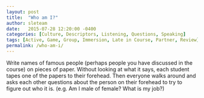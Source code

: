 ```yaml
---
layout: post
title:  "Who am I?"
author: sleteam
date:   2015-07-28 12:20:00 -0400
categories: [Culture, Descriptors, Listening, Questions, Speaking]
tags: [Active, Game, Group, Immersion, Late in Course, Partner, Review]
permalink: /who-am-i/
---
```

Write names of famous people (perhaps people you have discussed in the course) on pieces of paper. Without looking at what it says, each student tapes one of the papers to their forehead. Then everyone walks around and asks each other questions about the person on their forehead to try to figure out who it is. (e.g. Am I male of female? What is my job?)